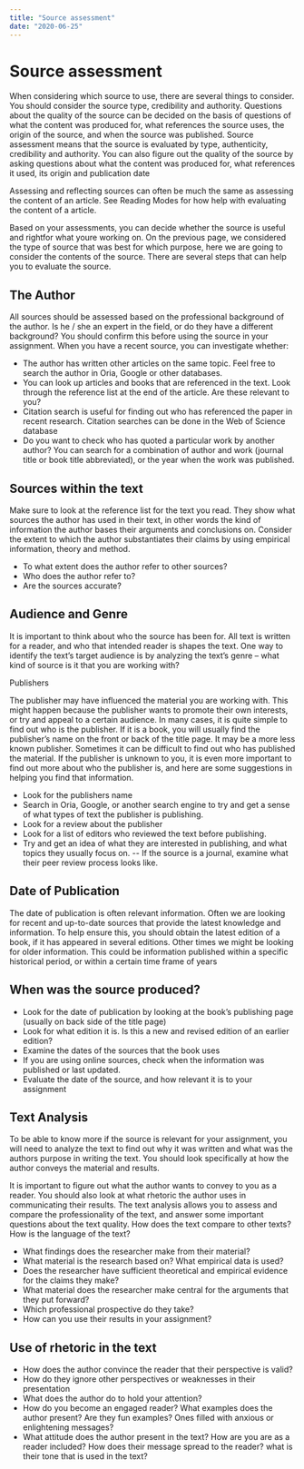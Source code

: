 ```yaml
---
title: "Source assessment"
date: "2020-06-25"
---
```


# Source assessment

When considering which source to use, there are several things to consider. You should consider the source type, credibility and authority. Questions about the quality of the source can be decided on the basis of questions of what the content was produced for, what references the source uses, the origin of the source, and when the source was published. Source assessment means that the source is evaluated by type, authenticity, credibility and authority. You can also figure out the quality of the source by asking questions about what the content was produced for, what references it used, its origin and publication date

Assessing and reflecting sources can often be much the same as assessing the content of an article. See Reading Modes for how help with evaluating the content of a article.

Based on your assessments, you can decide whether the source is useful and rightfor what youre working on. On the previous page, we considered the type of source that was best for which purpose, here we are going to consider the contents of the source. There are several steps that can help you to evaluate the source.

## The Author

All sources should be assessed based on the professional background of the author. Is he / she an expert in the field, or do they have a different background? You should confirm this before using the source in your assignment. When you have a recent source, you can investigate whether: 

* The author has written other articles on the same topic. Feel free to search the author in Oria, Google or other databases.
* You can look up articles and books that are referenced in the text. Look through the reference list at the end of the article. Are these relevant to you?
* Citation search is useful for finding out who has referenced the paper in recent research. Citation searches can be done in the Web of Science database
* Do you want to check who has quoted a particular work by another author? You can search for a combination of author and work (journal title or book title abbreviated), or the year when the work was published.

## Sources within the text

Make sure to look at the reference list for the text you read. They show what sources the author has used in their text, in other words the kind of information the author bases their arguments and conclusions on. Consider the extent to which the author substantiates their claims by using empirical information, theory and method.

* To what extent does the author refer to other sources?
* Who does the author refer to?
* Are the sources accurate?

## Audience and Genre

It is important to think about who the source has been for. All text is written for a reader, and who that intended reader is shapes the text. One way to identify the text’s target audience is by analyzing the text’s genre – what kind of source is it that you are working with?

Publishers

The publisher may have influenced the material you are working with. This might happen because the publisher wants to promote their own interests, or try and appeal to a certain audience. In many cases, it is quite simple to find out who is the publisher. If it is a book, you will usually find the publisher’s name on the front or back of the title page. It may be a more less known publisher. Sometimes it can be difficult to find out who has published the material. If the publisher is unknown to you, it is even more important to find out more about who the publisher is, and here are some suggestions in helping you find that information.

* Look for the publishers name
* Search in Oria, Google, or another search engine to try and get a sense of what types of text the publisher is publishing.
* Look for a review about the publisher
* Look for a list of editors who reviewed the text before publishing.
* Try and get an idea of what they are interested in publishing, and what topics they usually focus on. -- If the source is a journal, examine what their peer review process looks like.

## Date of Publication

The date of publication is often relevant information. Often we are looking for recent and up-to-date sources that provide the latest knowledge and information. To help ensure this, you should obtain the latest edition of a book, if it has appeared in several editions. Other times we might be looking for older information. This could be information published within a specific historical period, or within a certain time frame of years

## When was the source produced?

* Look for the date of publication by looking at the book’s publishing page (usually on back side of the title page)
* Look for what edition it is. Is this a new and revised edition of an earlier edition?
* Examine the dates of the sources that the book uses
* If you are using online sources, check when the information was published or last updated.
* Evaluate the date of the source, and how relevant it is to your assignment

## Text Analysis

To be able to know more if the source is relevant for your assignment, you will need to analyze the text to find out why it was written and what was the authors purpose in writing the text. You should look specifically at how the author conveys the material and results.

It is important to figure out what the author wants to convey to you as a reader. You should also look at what rhetoric the author uses in communicating their results. The text analysis allows you to assess and compare the professionality of the text, and answer some important questions about the text quality. How does the text compare to other texts? How is the language of the text?

* What findings does the researcher make from their material?
* What material is the research based on? What empirical data is used?
* Does the researcher have sufficient theoretical and empirical evidence for the claims they make?
* What material does the researcher make central for the arguments that they put forward?
* Which professional prospective do they take?
* How can you use their results in your assignment?

## Use of rhetoric in the text

* How does the author convince the reader that their perspective is valid?
* How do they ignore other perspectives or weaknesses in their presentation
* What does the author do to hold your attention?
* How do you become an engaged reader? What examples does the author present? Are they fun examples? Ones filled with anxious or enlightening messages?
* What attitude does the author present in the text? How are you are as a reader included? How does their message spread to the reader? what is their tone that is used in the text?

